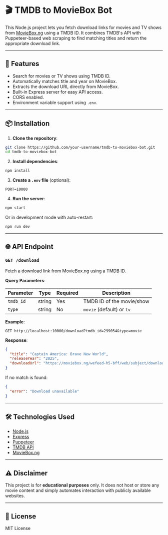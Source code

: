 
# 🎬 TMDB to MovieBox Bot

This Node.js project lets you fetch download links for movies and TV shows from [MovieBox.ng](https://moviebox.ng) using a TMDB ID. It combines TMDB's API with Puppeteer-based web scraping to find matching titles and return the appropriate download link.

---

## 🚀 Features

- Search for movies or TV shows using TMDB ID.
- Automatically matches title and year on MovieBox.
- Extracts the download URL directly from MovieBox.
- Built-in Express server for easy API access.
- CORS enabled.
- Environment variable support using `.env`.

---

## 📦 Installation

1. **Clone the repository**:

```bash
git clone https://github.com/your-username/tmdb-to-moviebox-bot.git
cd tmdb-to-moviebox-bot
```

2. **Install dependencies**:

```bash
npm install
```

3. **Create a `.env` file** (optional):

```env
PORT=10000
```

4. **Run the server**:

```bash
npm start
```

Or in development mode with auto-restart:

```bash
npm run dev
```

---

## 🌐 API Endpoint

### `GET /download`

Fetch a download link from MovieBox.ng using a TMDB ID.

**Query Parameters**:

| Parameter | Type   | Required | Description                    |
|-----------|--------|----------|--------------------------------|
| `tmdb_id` | string | Yes      | TMDB ID of the movie/show      |
| `type`    | string | No       | `movie` (default) or `tv`      |

**Example**:

```
GET http://localhost:10000/download?tmdb_id=299054&type=movie
```

**Response**:

```json
{
  "title": "Captain America: Brave New World",
  "releaseYear": "2025",
  "downloadUrl": "https://moviebox.ng/wefeed-h5-bff/web/subject/download?subjectId=XXXX&se=0&ep=0"
}
```

If no match is found:

```json
{
  "error": "Download unavailable"
}
```

---

## 🛠️ Technologies Used

- [Node.js](https://nodejs.org/)
- [Express](https://expressjs.com/)
- [Puppeteer](https://pptr.dev/)
- [TMDB API](https://developers.themoviedb.org/3)
- [MovieBox.ng](https://moviebox.ng)

---

## ⚠️ Disclaimer

This project is for **educational purposes** only. It does not host or store any movie content and simply automates interaction with publicly available websites.

---

## 📄 License

MIT License
